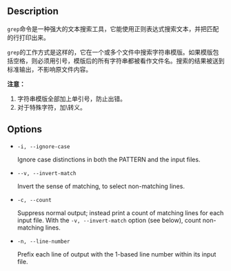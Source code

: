 ## Description

`grep`命令是一种强大的文本搜索工具，它能使用正则表达式搜索文本，并把匹配的行打印出来。

`grep`的工作方式是这样的，它在一个或多个文件中搜索字符串模版。如果模版包括空格，则必须用引号，模版后的所有字符串都被看作文件名。搜索的结果被送到标准输出，不影响原文件内容。

**注意：**

1. 字符串模版全部加上单引号，防止出错。
2. 对于特殊字符，加\转义。

## Options

- `-i, --ignore-case`

    Ignore case distinctions in both the PATTERN and the input files.

- `--v, --invert-match`

    Invert the sense of matching, to select non-matching lines.

- `-c, --count`

    Suppress  normal output; instead print a count of matching lines for each input file. With the `-v, --invert-match` option (see below), count non-matching lines.

- `-n, --line-number`

    Prefix each line of output with the 1-based line number within its input file.
